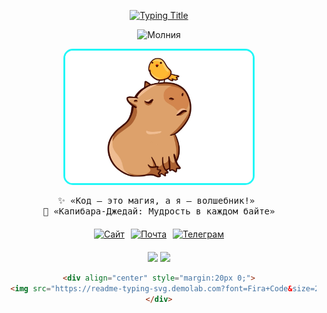 <div align="center">

<!-- Анимированный заголовок с эффектом "машинки" -->
[![Typing Title](https://readme-typing-svg.demolab.com?font=Space+Mono&weight=800&size=30&duration=4000&pause=1000&color=22F7F7&width=600&lines=%F0%9F%94%A5+Fedorov.sFF+%F0%9F%92%BB;%F0%9F%93%9A+Smart+Developer+%F0%9F%94%94;%E2%9C%A8+Linux+%26+MacOS+Enthusiast+%E2%9C%A8)](https://git.io/typing-svg)

<!-- Анимированная молния -->
<div align="center">
  <img src="https://readme-typing-svg.demolab.com?font=Fira+Code&size=20&pause=1000&color=45FFB8&width=600&lines=▰▰▰▰▰▰▰▰▰▰▰▰▰▰▰▰▰▰▰▰▰▰▰▰▰▰▰▰▰▰▰▰▰▰▰▰▰▰▰▰▰▰▰▰▰▰" alt="Молния">
</div>

<!-- Главное фото с hover-эффектом -->
<img src="https://raw.githubusercontent.com/Nemets87/Nemets87/main/photo_2025-02-12_08-53-12.jpg" 
     width="300" 
     style="border-radius:15px;border:3px solid #22f7f7;transition:transform 0.3s;"
     onmouseover="this.style.transform='rotateY(10deg)'"
     onmouseout="this.style.transform='none'">

<!-- Цитаты с анимацией мерцания -->
<pre style="animation: blink 2s infinite">
✨ «Код — это магия, а я — волшебник!» 
🚀 «Капибара-Джедай: Мудрость в каждом байте»
</pre>

<!-- Бейджи с эффектом "пульсации" -->
<div style="display:flex; gap:10px; justify-content:center; margin:20px 0;">
  <a href="https://www.bonustime.ru/">
    <img src="https://img.shields.io/badge/🌐_Сайт-FFD700?style=for-the-badge&logo=book&logoColor=black&labelColor=1a120b" alt="Сайт">
  </a>
  <a href="mailto:bonustime161@yandex.ru">
    <img src="https://img.shields.io/badge/📮_Почта-FF0000?style=for-the-badge&logo=mail.ru&logoColor=white&labelColor=1a120b" alt="Почта">
  </a>
  <a href="https://t.me/FedorovSFF">
    <img src="https://img.shields.io/badge/📡_Телеграм-26A5E4?style=for-the-badge&logo=telegram&logoColor=white&labelColor=1a120b" alt="Телеграм">
  </a>
</div>

<!-- Статистика в стиле "космического терминала" -->
<div align="center">
  <img height="150" src="https://github-readme-stats.vercel.app/api?username=Nemets87&show_icons=true&theme=dark&bg_color=1a120b&title_color=d4af37&icon_color=22f7f7&text_color=ffffff&border_color=d4af37&border_radius=10&include_all_commits=true">
  <img height="150" src="https://github-readme-streak-stats.herokuapp.com/?user=Nemets87&theme=dark&background=1a120b&ring=d4af37&fire=22f7f7&currStreakLabel=d4af37&border=d4af37">
</div>

<!-- Анимированный прогресс-бар -->
```html
<div align="center" style="margin:20px 0;">
  <img src="https://readme-typing-svg.demolab.com?font=Fira+Code&size=20&pause=1000&color=22F7F7&width=600&lines=AI%2FML++++++++++++▰▰▰▰▰▰▰▰▱+85%25;DevOps+++++++++++▰▰▰▰▰▱▱▱+65%25;Web3++++++++++++▰▰▱▱▱▱▱+30%25" alt="Навыки">
</div>
